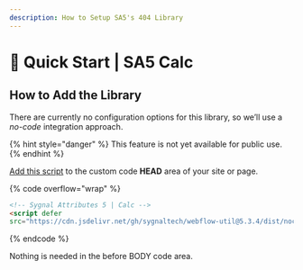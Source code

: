 ```yaml
---
description: How to Setup SA5's 404 Library
---
```


# 🚀 Quick Start | SA5 Calc

## How to Add the Library <a href="#step-1---add-the-library" id="step-1---add-the-library"></a>

There are currently no configuration options for this library, so we’ll use a _no-code_ integration approach.

{% hint style="danger" %}
This feature is not yet available for public use.&#x20;
{% endhint %}

[Add this script](../overview/how-to-add-custom-code.md) to the custom code **HEAD** area of your site or page.

{% code overflow="wrap" %}
```html
<!-- Sygnal Attributes 5 | Calc -->
<script defer
src="https://cdn.jsdelivr.net/gh/sygnaltech/webflow-util@5.3.4/dist/nocode/webflow-calc.js"></script> 
```
{% endcode %}

Nothing is needed in the before BODY code area.&#x20;
